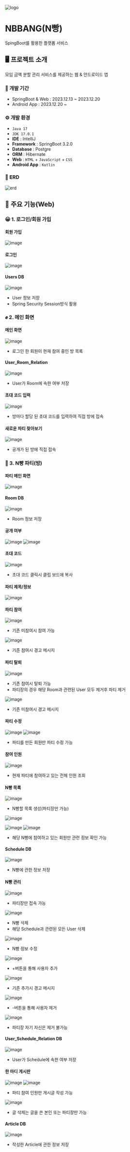 ![logo](https://github.com/Insoo-Hwang/NBBANG/assets/70841847/d1eb3ca7-27bd-4631-bebe-49cdea9f2b35)

# NBBANG(N빵)
SpingBoot를 활용한 플랫폼 서비스

## 🖥️ 프로젝트 소개
모임 금액 분할 관리 서비스를 제공하는 웹 & 안드로이드 앱

### 📆 개발 기간
* SpringBoot & Web : 2023.12.13 ~ 2023.12.20
* Android App : 2023.12.20 ~ 

### ⚙️ 개발 환경
- `Java 17`
- `JDK 17.0.1`
- **IDE** : IntelliJ
- **Framework** : SpringBoot 3.2.0
- **Database** : Postgre
- **ORM** : Hibernate
- **Web** : `HTML` + `JavaScript` + `CSS`
- **Android App** : `Kotlin`

### 🌳 ERD
  ![erd](https://github.com/Insoo-Hwang/NBBANG/assets/70841847/0dc514c3-7665-4507-82a9-65ef0b368cb0)

  ## 📌 주요 기능(Web)
  
  ### 😀 1. 로그인/회원 가입
  #### 회원 가입
  ![image](https://github.com/Insoo-Hwang/NBBANG/assets/70841847/62dfe4cf-2676-40e2-8f7f-26fcd0daa7bd)

  #### 로그인
  ![image](https://github.com/Insoo-Hwang/NBBANG/assets/70841847/8c6eee48-4cbe-444b-9fe8-31fac4d46c8b)

  #### Users DB
  ![image](https://github.com/Insoo-Hwang/NBBANG/assets/70841847/e132e89f-a625-4d89-9c44-d42c2ab3b57d)
  * User 정보 저장
  * Spring Security Session방식 활용

  ### ✊ 2. 메인 화면
  #### 메인 화면
  ![image](https://github.com/Insoo-Hwang/NBBANG/assets/70841847/e050b3e2-07f9-4b9d-abe6-fd45c2c18a85)
  * 로그인 한 회원이 현재 참여 중인 방 목록

  #### User_Room_Relation
  ![image](https://github.com/Insoo-Hwang/NBBANG/assets/70841847/62f8ce7d-f802-46e3-9440-25d6bbb7dbf6)
  * User가 Room에 속한 여부 저장
 
  #### 초대 코드 입력
  ![image](https://github.com/Insoo-Hwang/NBBANG/assets/70841847/5684b3b1-5953-4977-a936-fbec88acd6a6)
  * 방마다 할당 된 초대 코드를 입력하여 직접 방에 접속
 
  #### 새로운 파티 찾아보기
  ![image](https://github.com/Insoo-Hwang/NBBANG/assets/70841847/a2d66a64-8d15-456d-a443-a3d74bc37a90)
  * 공개가 된 방에 직접 접속
 
  ### 🎈 3. N빵 파티(방)
  #### 파티 메인 화면
  ![image](https://github.com/Insoo-Hwang/NBBANG/assets/70841847/5b99b623-f1bd-4965-83ec-0c85ada58db6)

  #### Room DB
  ![image](https://github.com/Insoo-Hwang/NBBANG/assets/70841847/fba2f80f-e077-40f8-87da-107013dee0e5)
  * Room 정보 저장
 
  #### 공개 여부
  ![image](https://github.com/Insoo-Hwang/NBBANG/assets/70841847/35229eeb-133f-4eb1-bb81-cbdeccd9acf6)
  ![image](https://github.com/Insoo-Hwang/NBBANG/assets/70841847/d212f90a-64ff-4fee-836c-b9ac32c1ec00)

  #### 초대 코드
  ![image](https://github.com/Insoo-Hwang/NBBANG/assets/70841847/2435d365-e5e4-42e6-902e-70e319436130)
  * 초대 코드 클릭시 클립 보드에 복사
 
  #### 파티 제목/정보
  ![image](https://github.com/Insoo-Hwang/NBBANG/assets/70841847/6b98ae95-8266-4675-867f-58640e8dca6e)

  #### 파티 참여
  ![image](https://github.com/Insoo-Hwang/NBBANG/assets/70841847/403970df-b430-4b29-adc3-e81f82681390)
  * 기존 미참여시 참여 가능

  ![image](https://github.com/Insoo-Hwang/NBBANG/assets/70841847/6bb0eac5-8af6-4564-b0ca-d92c8cbbc115)
  * 기존 참여시 경고 메시지

  #### 파티 탈퇴
  ![image](https://github.com/Insoo-Hwang/NBBANG/assets/70841847/01a144b3-5e0b-4dfd-a603-1364cf0030cc)
  * 기존 참여시 탈퇴 가능
  * 파티장의 경우 해당 Room과 관련된 User 모두 제거후 파티 제거

  ![image](https://github.com/Insoo-Hwang/NBBANG/assets/70841847/3bc57d4c-15d0-4dc6-bc0d-d666acf7a5e6)
  * 기존 미참여시 경고 메시지

  #### 파티 수정
  ![image](https://github.com/Insoo-Hwang/NBBANG/assets/70841847/24868965-d131-4a55-9b7c-6d820e4edefa)
  ![image](https://github.com/Insoo-Hwang/NBBANG/assets/70841847/4462473c-471b-4158-bd51-9f2abf2c0ff8)
  * 파티를 만든 회원만 파티 수정 가능

  #### 참여 인원
  ![image](https://github.com/Insoo-Hwang/NBBANG/assets/70841847/fb703375-310b-4f7e-ac42-d02fd0a04e93)
  * 현재 파티에 참여하고 있는 전체 인원 조회
 
  #### N빵 목록
  ![image](https://github.com/Insoo-Hwang/NBBANG/assets/70841847/34bff051-e432-43eb-a80c-2c51994abe9a)
  * N빵할 목록 생성(파티장만 가능)

  ![image](https://github.com/Insoo-Hwang/NBBANG/assets/70841847/9825c4af-901d-4ce7-8032-fcb1f2bbf60b)

  ![image](https://github.com/Insoo-Hwang/NBBANG/assets/70841847/db49dfbb-7209-4288-bb0f-b536cc76c8ed)
  ![image](https://github.com/Insoo-Hwang/NBBANG/assets/70841847/4f5495d4-b5a1-4fc1-8503-6d2499e4449f)
  * 해당 N빵에 참여하고 있는 회원만 관련 정보 확인 가능

  #### Schedule DB
  ![image](https://github.com/Insoo-Hwang/NBBANG/assets/70841847/7210b1fa-0708-46e5-96ac-7eae888bb658)
  * N빵에 관한 정보 저장
 
  #### N빵 관리
  ![image](https://github.com/Insoo-Hwang/NBBANG/assets/70841847/f6b8ab81-f759-4d91-9738-7e9c3e1027f6)
  * 파티장만 접속 가능
 
  ![image](https://github.com/Insoo-Hwang/NBBANG/assets/70841847/ca54cd4e-2957-4649-b073-f69f71153fb4)
  * N빵 삭제
  * 해당 Schedule과 관련된 모든 User 삭제
 
  ![image](https://github.com/Insoo-Hwang/NBBANG/assets/70841847/7b9869e2-253f-4141-a00f-fd3c315afd38)
  * N빵 정보 수정

  ![image](https://github.com/Insoo-Hwang/NBBANG/assets/70841847/db9e818a-97f9-40ef-a240-a6eb34897f37)
  * +버튼을 통해 사용자 추가

  ![image](https://github.com/Insoo-Hwang/NBBANG/assets/70841847/177da938-14c0-4e7f-8778-4c9f67821767)
  * 기존 추가시 경고 메시지
 
  ![image](https://github.com/Insoo-Hwang/NBBANG/assets/70841847/d86d1316-5767-4f75-92bf-59615f777e5f)
  * -버튼을 통해 사용자 제거
 
  ![image](https://github.com/Insoo-Hwang/NBBANG/assets/70841847/6c2b1f99-2bda-4ea0-971c-6e43b93fbbc6)
  * 파티장 자기 자신은 제거 불가능
 
  #### User_Schedule_Relation DB
  ![image](https://github.com/Insoo-Hwang/NBBANG/assets/70841847/a42ed619-4d28-46e0-a734-0ca32a4bb49e)
  * User가 Schedule에 속한 여부 저장
 
  #### 한 마디 게시판
  ![image](https://github.com/Insoo-Hwang/NBBANG/assets/70841847/fc1f5250-39f2-45ba-b923-85020c17f88a)
  ![image](https://github.com/Insoo-Hwang/NBBANG/assets/70841847/50d899ec-c515-4773-8176-34ed73e0c0b5)
  * 파티 참여 인원만 게시글 작성 가능
 
  ![image](https://github.com/Insoo-Hwang/NBBANG/assets/70841847/4fccf2c7-0f4e-4050-b902-1e8ef21541bd)
  * 글 삭제는 글을 쓴 본인 또는 파티장만 가능

  #### Article DB
  ![image](https://github.com/Insoo-Hwang/NBBANG/assets/70841847/e8ae0dfe-99ff-4a72-834e-634f8ce5a8ff)
  * 작성한 Article에 관한 정보 저장
